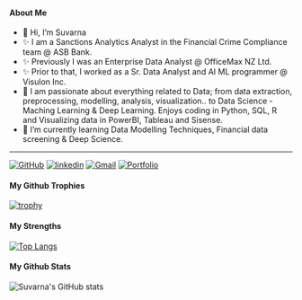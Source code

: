 
#### About Me
- 👋 Hi, I’m Suvarna
- ✨ I am a Sanctions Analytics Analyst in the Financial Crime Compliance team @ ASB Bank.
- ✨ Previously I was an Enterprise Data Analyst @ OfficeMax NZ Ltd.
- ✨ Prior to that, I worked as a Sr. Data Analyst and AI ML programmer @ Visulon Inc.
- 👀 I am passionate about everything related to Data; from data extraction, preprocessing, modelling, analysis, visualization.. to Data Science - Maching Learning & Deep Learning. Enjoys coding in Python, SQL, R and Visualizing data in PowerBI, Tableau and Sisense.
- 🌱 I’m currently learning Data Modelling Techniques, Financial data screening & Deep Science.
------------------------------------------------------------------------------------------------------------------------------------------------

[![GitHub](https://img.shields.io/badge/GitHub-white?style=for-the-badge=GitHub&logo=GitHub&logoColor=black)](https://github.com/SuvarnaDalin)
[![linkedin](https://img.shields.io/badge/LinkedIn-0e76a8?style=for-the-badge=LinkedIn&logo=Linkedin&logoColor=white)](https://www.linkedin.com/in/suvarnaputhiyoppil/)
[![Gmail](https://img.shields.io/badge/Gmail-red?style=for-the-badge=Gmail&logo=Gmail&logoColor=white)](mailto:suvarna.p.87@gmail.com)
[![Portfolio](https://img.shields.io/badge/Portfolio-green?style=for-the-badge=Portfolio&logo=Portfolio&logoColor=black)](https://suvarnadalin.github.io/SuvarnaAnalyticsPortfolio.github.io//)


#### My Github Trophies

[![trophy](https://github-profile-trophy.vercel.app/?username=SuvarnaDalin&theme=darkhub&column=4&row=1)](https://github.com/ryo-ma/github-profile-trophy)

#### My Strengths

[![Top Langs](https://github-readme-stats.vercel.app/api/top-langs/?username=SuvarnaDalin&layout=compact&hide=jupyter%20notebook)](https://github.com/anuraghazra/github-readme-stats)

#### My Github Stats
![Suvarna's GitHub stats](https://github-readme-stats.vercel.app/api?username=SuvarnaDalin&show_icons=true&theme=radical&hide_title=True)


